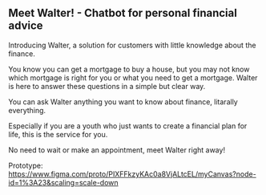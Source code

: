 ## Meet Walter!  - Chatbot for personal financial advice

Introducing Walter, a solution for customers with little knowledge about the finance.

You know you can get a mortgage to buy a house, but you may not know which mortgage is right for you or what you need to get a mortgage.
Walter is here to answer these questions in a simple but clear way.

You can ask Walter anything you want to know about finance, litarally everything.

Especially if you are a youth who just wants to create a financial plan for life, this is the service for you.

No need to wait or make an appointment, meet Walter right away!

Prototype: https://www.figma.com/proto/PIXFFkzyKAc0a8VjALtcEL/myCanvas?node-id=1%3A23&scaling=scale-down
